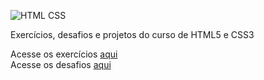 ![HTML CSS](https://practity.com/en/wp-content/uploads/sites/2/2018/03/html-css-tutorials2.jpg)

Exercícios, desafios e projetos do curso de HTML5 e CSS3

Acesse os exercícios <a href='https://github.com/alysson-f/HTML-CSS/tree/main/exercicios'>aqui</a> <br>
Acesse os desafios <a href='https://github.com/alysson-f/HTML-CSS/tree/main/desafios'>aqui</a>
